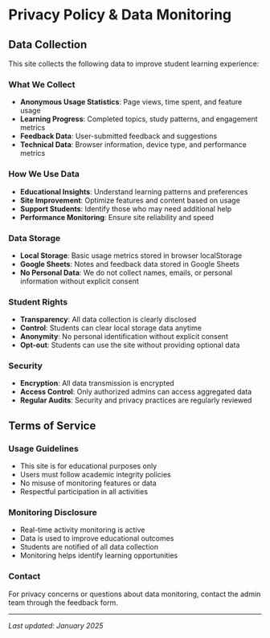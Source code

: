 # Privacy Policy & Data Monitoring

## Data Collection
This site collects the following data to improve student learning experience:

### What We Collect
- **Anonymous Usage Statistics**: Page views, time spent, and feature usage
- **Learning Progress**: Completed topics, study patterns, and engagement metrics
- **Feedback Data**: User-submitted feedback and suggestions
- **Technical Data**: Browser information, device type, and performance metrics

### How We Use Data
- **Educational Insights**: Understand learning patterns and preferences
- **Site Improvement**: Optimize features and content based on usage
- **Support Students**: Identify those who may need additional help
- **Performance Monitoring**: Ensure site reliability and speed

### Data Storage
- **Local Storage**: Basic usage metrics stored in browser localStorage
- **Google Sheets**: Notes and feedback data stored in Google Sheets
- **No Personal Data**: We do not collect names, emails, or personal information without explicit consent

### Student Rights
- **Transparency**: All data collection is clearly disclosed
- **Control**: Students can clear local storage data anytime
- **Anonymity**: No personal identification without explicit consent
- **Opt-out**: Students can use the site without providing optional data

### Security
- **Encryption**: All data transmission is encrypted
- **Access Control**: Only authorized admins can access aggregated data
- **Regular Audits**: Security and privacy practices are regularly reviewed

## Terms of Service

### Usage Guidelines
- This site is for educational purposes only
- Users must follow academic integrity policies
- No misuse of monitoring features or data
- Respectful participation in all activities

### Monitoring Disclosure
- Real-time activity monitoring is active
- Data is used to improve educational outcomes
- Students are notified of all data collection
- Monitoring helps identify learning opportunities

### Contact
For privacy concerns or questions about data monitoring, contact the admin team through the feedback form.

---
*Last updated: January 2025*